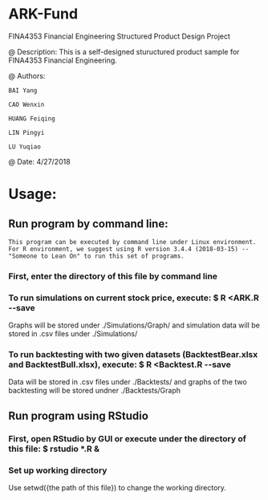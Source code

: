 # ARK-Fund
FINA4353 Financial Engineering Structured Product Design Project

@ Description:
  This is a self-designed stuructured product sample for FINA4353 Financial Engineering.

@ Authors:

    BAI Yang
  
    CAO Wenxin
  
    HUANG Feiqing
  
    LIN Pingyi
  
    LU Yuqiao

@ Date: 4/27/2018

# Usage:
## Run program by command line:
    This program can be executed by command line under Linux environment.
    For R environment, we suggest using R version 3.4.4 (2018-03-15) -- "Someone to Lean On" to run this set of programs.
### First, enter the directory of this file by command line
### To run simulations on current stock price, execute: $ R <ARK.R --save
  
  Graphs will be stored under ./Simulations/Graph/ and simulation data will be stored in .csv files under ./Simulations/
### To run backtesting with two given datasets (BacktestBear.xlsx and BacktestBull.xlsx), execute: $ R <Backtest.R --save
  
  Data will be stored in .csv files under ./Backtests/ and graphs of the two backtesting will be stored undner ./Backtests/Graph

## Run program using RStudio
### First, open RStudio by GUI or execute under the directory of this file: $ rstudio *.R &
### Set up working directory
 
Use setwd({the path of this file}) to change the working directory.
